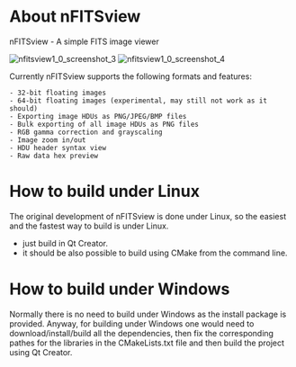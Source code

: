 # About nFITSview
nFITSview - A simple FITS image viewer

![nfitsview1_0_screenshot_3](https://user-images.githubusercontent.com/109148999/178747900-f918513e-dab8-4831-a93a-8ff002db2439.png)
![nfitsview1_0_screenshot_4](https://user-images.githubusercontent.com/109148999/178747932-4fc68cac-f7a2-498c-a251-cb2ecf5f4da0.png)



Currently nFITSview supports the following formats and features:

    - 32-bit floating images
    - 64-bit floating images (experimental, may still not work as it should)
    - Exporting image HDUs as PNG/JPEG/BMP files
    - Bulk exporting of all image HDUs as PNG files
    - RGB gamma correction and grayscaling
    - Image zoom in/out
    - HDU header syntax view
    - Raw data hex preview
    
# How to build under Linux

The original development of nFITSview is done under Linux, so the easiest and the fastest way to build is under Linux.

- just build in Qt Creator. 
- it should be also possible to build using CMake from the command line.

# How to build under Windows

Normally there is no need to build under Windows as the install package is provided. 
Anyway, for building under Windows one would need to download/install/build all the dependencies, then fix the
corresponding pathes for the libraries in the CMakeLists.txt file and then build the project using Qt Creator.


